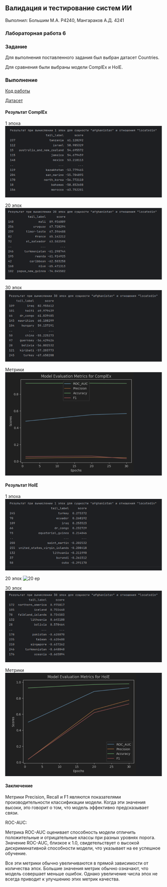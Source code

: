 ## Валидация и тестирование систем ИИ

Выполнил: Большим М.А. P4240, Мангараков А.Д. 4241

### Лабораторная работа 6

### Задание

Для выполнения поставленного задания был выбран датасет Countries.

Для сравнения были выбраны модели ComplEx и HolE.

### Выполнение

[Код работы](Lab6.ipynb)

[Датасет](https://pykeen.readthedocs.io/en/stable/api/pykeen.datasets.CoDExMedium.html#pykeen.datasets.CoDExMedium)

#### Результат ComplEx

1 эпоха
![1 ep](1%20ep%20complex.png)

20 эпох
![20 ep](20%20ep%20complex.png)

30 эпох
![30 ep](30%20ep%20complex.png)


Метрики
![metric](metric%20complex.png)

#### Результат HolE

1 эпоха
![1 ep](1%20ep%20hole.png)

20 эпох
![20 ep](20%20ep%20hole.png)

30 эпох
![30 ep](30%20ep%20hole.png)


Метрики
![metric](metric%20hole.png)

#### Заключение

Метрики Precision, Recall и F1 являются показателями производительности классификации модели. Когда эти значения высоки, это говорит о том, что модель эффективно предсказывает связи.

ROC-AUC:

Метрика ROC-AUC оценивает способность модели отличить положительные и отрицательные классы при разных уровнях порога. Значение ROC-AUC, близкое к 1.0, свидетельствует о высокой дискриминативной способности модели, что указывает на ее успешное обучение.

Все эти метрики обычно увеличиваются в прямой зависимости от количества эпох. Большие значения метрик обычно означают, что модель совершает меньше ошибок. Однако увеличение числа эпох не всегда приводит к улучшению этих метрик качества.